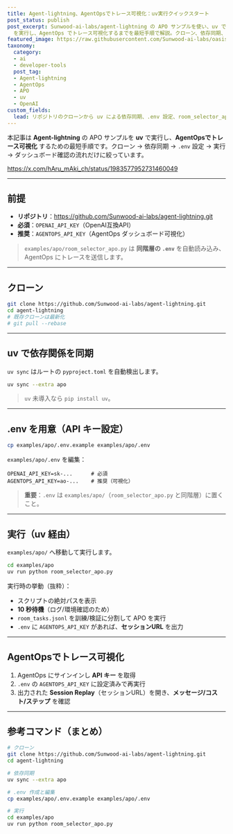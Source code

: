 ```yaml
---
title: Agent-lightning、AgentOpsでトレース可視化：uv実行クイックスタート
post_status: publish
post_excerpt: Sunwood-ai-labs/agent-lightning の APO サンプルを使い、uv で環境構築して room_selector_apo.py
  を実行し、AgentOps でトレース可視化するまでを最短手順で解説。クローン、依存同期、.env 設定、実行、ダッシュボード確認の流れをシンプルにまとめます。
featured_image: https://raw.githubusercontent.com/Sunwood-ai-labs/oasis-sync/main/images/thumbnails/agent-lightning-agentops-trace-20251030.png
taxonomy:
  category:
  - ai
  - developer-tools
  post_tag:
  - Agent-lightning
  - AgentOps
  - APO
  - uv
  - OpenAI
custom_fields:
  lead: リポジトリのクローンから uv による依存同期、.env 設定、room_selector_apo.py の実行、AgentOps ダッシュボードでの可視化までを最短ルートで案内します。
---
```


本記事は **Agent-lightning** の APO サンプルを **uv** で実行し、**AgentOpsでトレース可視化** するための最短手順です。クローン → 依存同期 → `.env` 設定 → 実行 → ダッシュボード確認の流れだけに絞っています。

https://x.com/hAru_mAki_ch/status/1983577952731460049

---

## 前提

- **リポジトリ**：<https://github.com/Sunwood-ai-labs/agent-lightning.git>  
- **必須**：`OPENAI_API_KEY`（OpenAI互換API）  
- **推奨**：`AGENTOPS_API_KEY`（AgentOps ダッシュボード可視化）

> `examples/apo/room_selector_apo.py` は **同階層の `.env`** を自動読み込み、AgentOps にトレースを送信します。

---

## クローン

```bash
git clone https://github.com/Sunwood-ai-labs/agent-lightning.git
cd agent-lightning
# 既存クローンは最新化
# git pull --rebase
````

---

## uv で依存関係を同期

`uv sync` はルートの `pyproject.toml` を自動検出します。

```bash
uv sync --extra apo
```

> `uv` 未導入なら `pip install uv`。

---

##  .env を用意（API キー設定）

```bash
cp examples/apo/.env.example examples/apo/.env
```

`examples/apo/.env` を編集：

```env
OPENAI_API_KEY=sk-...      # 必須
AGENTOPS_API_KEY=ao-...    # 推奨（可視化）
```

> **重要**：`.env` は `examples/apo/`（`room_selector_apo.py` と同階層）に置くこと。

---

##  実行（uv 経由）

`examples/apo/` へ移動して実行します。

```bash
cd examples/apo
uv run python room_selector_apo.py
```

実行時の挙動（抜粋）：

* スクリプトの絶対パスを表示
* **10 秒待機**（ログ/環境確認のため）
* `room_tasks.jsonl` を訓練/検証に分割して APO を実行
* `.env` に `AGENTOPS_API_KEY` があれば、**セッションURL** を出力

---

##  AgentOpsでトレース可視化

1. AgentOps にサインインし **API キー** を取得
2. `.env` の `AGENTOPS_API_KEY` に設定済みで再実行
3. 出力された **Session Replay**（セッションURL）を開き、**メッセージ/コスト/ステップ** を確認

---

## 参考コマンド（まとめ）

```bash
# クローン
git clone https://github.com/Sunwood-ai-labs/agent-lightning.git
cd agent-lightning

# 依存同期
uv sync --extra apo

# .env 作成と編集
cp examples/apo/.env.example examples/apo/.env

# 実行
cd examples/apo
uv run python room_selector_apo.py
```
